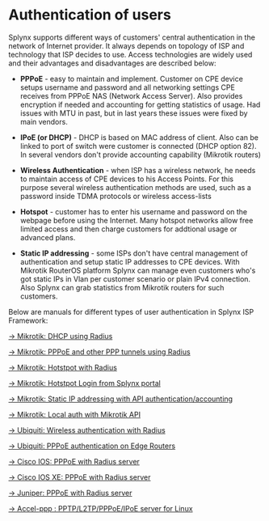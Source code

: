 Authentication of users
==========

Splynx supports different ways of  customers' central authentication in the network of Internet provider. It always depends on topology of ISP and technology that ISP decides to use. Access technologies are widely used and their advantages and disadvantages are described below:

* **PPPoE** - easy to maintain and implement. Customer on CPE device setups username and password and all networking settings CPE receives from PPPoE NAS (Network Access Server). Also provides encryption if needed and accounting for getting statistics of usage. Had issues with MTU in past, but in last years these issues were fixed by main vendors.

* **IPoE (or DHCP)** - DHCP is based on MAC address of client. Also can be linked to port of switch were customer is connected (DHCP option 82). In several vendors don't provide accounting capability (Mikrotik routers)

* **Wireless Authentication** - when ISP has a wireless network, he needs to maintain access of CPE devices to his Access Points. For this purpose several wireless authentication methods are used, such as a password inside TDMA protocols or wireless access-lists

* **Hotspot** - customer has to enter his username and password on the webpage before using the Internet. Many hotspot networks allow free limited access and then charge customers for addtional usage or advanced plans.

* **Static IP addressing** - some ISPs don't have central management of authentication and setup static IP addresses to CPE devices. With Mikrotik RouterOS platform Splynx can manage even customers who's got static IPs in Vlan per customer scenario or plain IPv4 connection. Also Splynx can grab statistics from Mikrotik routers for such customers.


Below are manuals for different types of user authentication in Splynx ISP Framework:


[→ Mikrotik: DHCP using Radius](networking/authentication_users/mikrotik_dhcp_radius/mikrotik_dhcp_radius.md)

[→ Mikrotik: PPPoE and other PPP tunnels using Radius](networking/authentication_users/mikrotik_pppoe_radius/mikrotik_pppoe_radius.md)

[→ Mikrotik: Hotstpot with Radius](networking/authentication_users/mikrotik_hotspot_radius/mikrotik_hotspot_radius.md)

[→ Mikrotik: Hotstpot Login from Splynx portal](networking/authentication_users/mikrotik_hotspot_from_portal/mikrotik_hotspot_from_portal.md)

[→ Mikrotik: Static IP addressing with API authentication/accounting](networking/authentication_users/mikrotik_static/mikrotik_static.md)

[→ Mikrotik: Local auth with Mikrotik API](networking/authentication_users/mikrotik_local_auth_api/mikrotik_local_auth_api.md)

[→ Ubiquiti: Wireless authentication with Radius](networking/authentication_users/ubiquiti_wireless_auth_radius/ubiquiti_wireless_auth_radius.md)

[→ Ubiquiti: PPPoE authentication on Edge Routers](networking/authentication_users/ubiquiti_pppoe_edge/ubiquiti_pppoe_edge.md)

[→ Cisco IOS: PPPoE with Radius server](networking/authentication_users/cisco_pppoe_radius/cisco_pppoe_radius.md)

[→ Cisco IOS XE: PPPoE with Radius server](networking/authentication_users/cisco_xe_pppoe_radius/cisco_xe_pppoe_radius.md)

[→ Juniper: PPPoE with Radius server](networking/authentication_users/juniper_pppoe_radius/juniper_pppoe_radius.md)

[→ Accel-ppp : PPTP/L2TP/PPPoE/IPoE server for Linux](networking/authentication_users/linux_accel/linux_accel.md)
